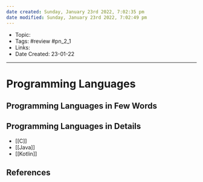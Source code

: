 ```yaml
---
date created: Sunday, January 23rd 2022, 7:02:35 pm
date modified: Sunday, January 23rd 2022, 7:02:49 pm
---
```


- Topic:
- Tags: #review #pn_2_1
- Links:
- Date Created: 23-01-22

---

# Programming Languages

## Programming Languages in Few Words

## Programming Languages in Details

- [[C]]
- [[Java]]
- [[Kotlin]]

## References

